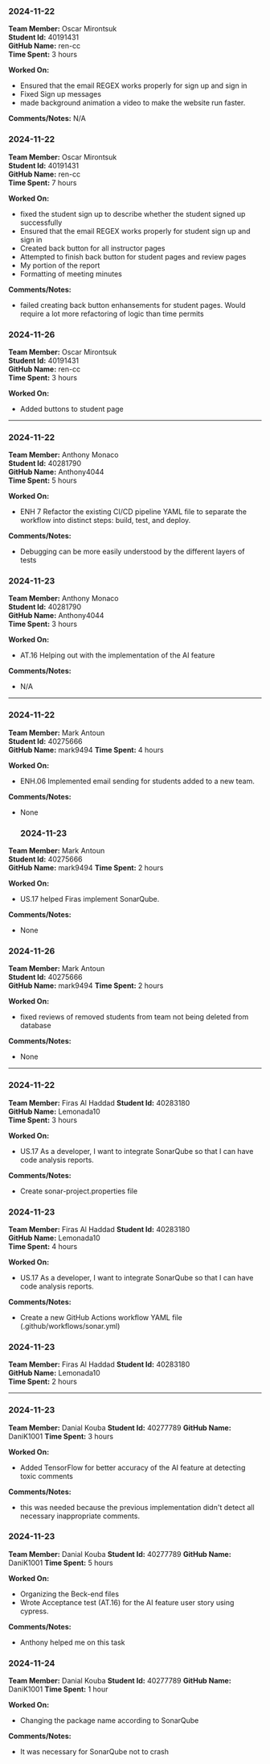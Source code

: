 ### 2024-11-22

**Team Member:** Oscar Mirontsuk  
**Student Id:** 40191431  
**GitHub Name:** ren-cc  
**Time Spent:** 3 hours 

**Worked On:**
- Ensured that the email REGEX works properly for sign up and sign in
- Fixed Sign up messages
- made background animation a video to make the website run faster.

**Comments/Notes:**
N/A


### 2024-11-22

**Team Member:** Oscar Mirontsuk  
**Student Id:** 40191431  
**GitHub Name:** ren-cc  
**Time Spent:** 7 hours 

**Worked On:**
- fixed the student sign up to describe whether the student signed up successfully
-  Ensured that the email REGEX works properly for student sign up and sign in
- Created back button for all instructor pages 
- Attempted to finish back button for student pages and review pages 
- My portion of the report
- Formatting of meeting minutes

**Comments/Notes:**
- failed creating back button enhansements for student pages. Would require a lot more refactoring of logic than time permits


### 2024-11-26

**Team Member:** Oscar Mirontsuk  
**Student Id:** 40191431  
**GitHub Name:** ren-cc  
**Time Spent:** 3 hours 

**Worked On:**
- Added buttons to student page 

---

### 2024-11-22

**Team Member:** Anthony Monaco  
**Student Id:** 40281790  
**GitHub Name:** Anthony4044  
**Time Spent:** 5 hours 

**Worked On:**
- ENH 7 Refactor the existing CI/CD pipeline YAML file to separate the workflow into distinct steps: build, test, and deploy.

**Comments/Notes:**
- Debugging can be more easily understood by the different layers of tests


### 2024-11-23

**Team Member:** Anthony Monaco  
**Student Id:** 40281790  
**GitHub Name:** Anthony4044  
**Time Spent:** 3 hours 

**Worked On:**
- AT.16 Helping out with the implementation of the AI feature

**Comments/Notes:**
- N/A

---


### 2024-11-22

**Team Member:** Mark Antoun  
**Student Id:** 40275666  
**GitHub Name:** mark9494 
**Time Spent:** 4 hours 

**Worked On:**
- ENH.06 Implemented email sending for students added to a new team.

**Comments/Notes:**
- None

  ### 2024-11-23

**Team Member:** Mark Antoun  
**Student Id:** 40275666  
**GitHub Name:** mark9494 
**Time Spent:** 2 hours 

**Worked On:**
- US.17 helped Firas implement SonarQube.

**Comments/Notes:**
- None

### 2024-11-26

**Team Member:** Mark Antoun  
**Student Id:** 40275666  
**GitHub Name:** mark9494 
**Time Spent:** 2 hours 

**Worked On:**
- fixed reviews of removed students from team not being deleted from database

**Comments/Notes:**
- None
---


### 2024-11-22

**Team Member:** Firas Al Haddad 
**Student Id:** 40283180   
**GitHub Name:** Lemonada10  
**Time Spent:** 3 hours 

**Worked On:**
- US.17 As a developer, I want to integrate SonarQube so that I can have code analysis reports.

**Comments/Notes:**
- Create sonar-project.properties file

### 2024-11-23

**Team Member:** Firas Al Haddad 
**Student Id:** 40283180   
**GitHub Name:** Lemonada10  
**Time Spent:** 4 hours 

**Worked On:**
- US.17 As a developer, I want to integrate SonarQube so that I can have code analysis reports.

**Comments/Notes:**
- Create a new GitHub Actions workflow YAML file (.github/workflows/sonar.yml)

### 2024-11-23

**Team Member:** Firas Al Haddad 
**Student Id:** 40283180   
**GitHub Name:** Lemonada10  
**Time Spent:** 2 hours 


---


### 2024-11-23
**Team Member:** Danial Kouba
**Student Id:** 40277789
**GitHub Name:** DaniK1001
**Time Spent:** 3 hours

**Worked On:** 
- Added TensorFlow for better accuracy of the AI feature at detecting toxic comments

**Comments/Notes:**
- this was needed because the previous implementation didn't detect all necessary inappropriate comments.


### 2024-11-23
**Team Member:** Danial Kouba
**Student Id:** 40277789
**GitHub Name:** DaniK1001
**Time Spent:** 5 hours

**Worked On:**
- Organizing the Beck-end files
- Wrote Acceptance test (AT.16) for the AI feature user story using cypress.

**Comments/Notes:**
- Anthony helped me on this task
  

### 2024-11-24

**Team Member:** Danial Kouba
**Student Id:** 40277789
**GitHub Name:** DaniK1001
**Time Spent:** 1 hour

**Worked On:**
- Changing the package name according to SonarQube

**Comments/Notes:**
- It was necessary for SonarQube not to crash


